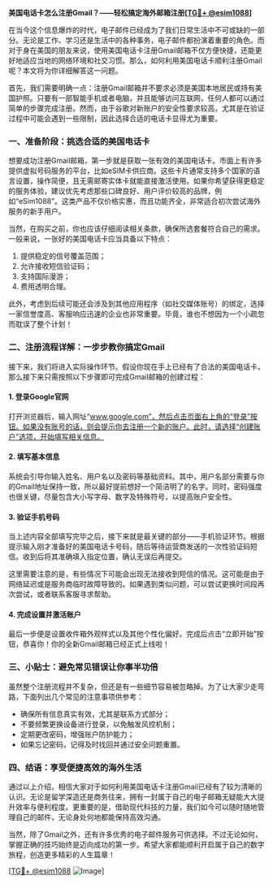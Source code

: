 **美国电话卡怎么注册Gmail？——轻松搞定海外邮箱注册[[TG💪+ @esim1088](https://t.me/s/esim1088)]**

在当今这个信息爆炸的时代，电子邮件已经成为了我们日常生活中不可或缺的一部分。无论是工作、学习还是生活中的各种事务，电子邮件都扮演着重要的角色。而对于身在美国的朋友来说，使用美国电话卡注册Gmail邮箱不仅方便快捷，还能更好地适应当地的网络环境和社交习惯。那么，如何利用美国电话卡顺利注册Gmail呢？本文将为你详细解答这一问题。

首先，我们需要明确一点：注册Gmail邮箱并不要求必须是美国本地居民或持有美国护照。只要有一部智能手机或者电脑，并且能够访问互联网，任何人都可以通过简单的步骤完成注册。然而，由于谷歌对新账户的安全性要求较高，尤其是在验证过程中可能会遇到一些限制，因此选择合适的电话卡显得尤为重要。

### 一、准备阶段：挑选合适的美国电话卡

想要成功注册Gmail邮箱，第一步就是获取一张有效的美国电话卡。市面上有许多提供虚拟号码服务的平台，比如eSIM卡供应商。这些卡片通常支持多个国家的语言设置，操作简便，且无需邮寄实体卡就能直接激活使用。如果你希望获得更稳定的服务体验，建议优先考虑那些口碑良好、用户评价较高的品牌，例如“eSim1088”。这类产品不仅价格实惠，而且功能齐全，非常适合初次尝试海外服务的新手用户。

当然，在购买之前，你也应该仔细阅读相关条款，确保所选套餐符合自己的需求。一般来说，一张好的美国电话卡应当具备以下特点：

1. 提供稳定的信号覆盖范围；
2. 允许接收短信验证码；
3. 支持国际漫游；
4. 费用透明合理。

此外，考虑到后续可能还会涉及到其他应用程序（如社交媒体账号）的绑定，选择一家信誉度高、客服响应迅速的企业也非常重要。毕竟，谁也不想因为一个小疏忽而耽误了整个计划！

### 二、注册流程详解：一步步教你搞定Gmail

接下来，我们将进入实际操作环节。假设你现在手上已经有了合法的美国电话卡，那么接下来只需按照以下步骤即可完成Gmail邮箱的创建过程：

#### 1. 登录Google官网

打开浏览器后，输入网址“www.google.com”，然后点击页面右上角的“登录”按钮。如果没有账号的话，则会提示你去注册一个新的账户。此时，请选择“创建账户”选项，开始填写相关信息。

#### 2. 填写基本信息

系统会引导你输入姓名、用户名以及密码等基础资料。其中，用户名部分需要与你的Gmail地址保持一致，所以最好提前想好一个简洁明了的名字。同时，密码强度也很关键，尽量包含大小写字母、数字及特殊符号，以提高账户安全性。

#### 3. 验证手机号码

当上述内容全部填写完毕之后，接下来就是最关键的部分——手机验证环节。根据提示输入刚才准备好的美国电话卡号码，随后等待运营商发送的一次性验证码短信。收到后将其准确填入指定位置，确认无误后再提交。

这里需要注意的是，有些情况下可能会出现无法接收到短信的情况。这可能是由于网络延迟或是服务商临时故障导致的。如果遇到类似问题，可以尝试更换时间段再次尝试，或者联系客服寻求帮助。

#### 4. 完成设置并激活账户

最后一步便是设置收件箱外观样式以及其他个性化偏好。完成后点击“立即开始”按钮，恭喜你！你的全新Gmail邮箱已经正式上线啦！

### 三、小贴士：避免常见错误让你事半功倍

虽然整个注册流程并不复杂，但还是有一些细节容易被忽略掉。为了让大家少走弯路，下面列出几个常见的注意事项供参考：

- 确保所有信息真实有效，尤其是联系方式部分；
- 不要频繁更换设备进行登录，以免触发风控机制；
- 定期更改密码，增强账户防护能力；
- 如果忘记密码，记得及时找回并通过安全问题重置。

### 四、结语：享受便捷高效的海外生活

通过以上介绍，相信大家对于如何利用美国电话卡注册Gmail已经有了较为清晰的认识。无论是留学深造还是商务往来，拥有一封属于自己的电子邮箱无疑能大大提升效率与便利程度。更重要的是，借助现代科技的力量，我们如今可以随时随地管理自己的邮件，无论身处何地都能保持高效沟通。

当然，除了Gmail之外，还有许多优秀的电子邮件服务可供选择。不过无论如何，掌握正确的技巧始终是迈向成功的第一步。希望大家都能顺利开启属于自己的数字旅程，创造更多精彩的人生篇章！

[[TG💪+ @esim1088](https://t.me/s/esim1088) ![Image](https://i.postimg.cc/4NQfJmqS/Snipaste-2025-05-13-00-14-12.png)]